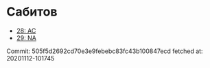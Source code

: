# Сабитов
- [28: AC](28.md)
- [29: NA](29.md)

Commit: 505f5d2692cd70e3e9febebc83fc43b100847ecd
 fetched at: 20201112-101745
